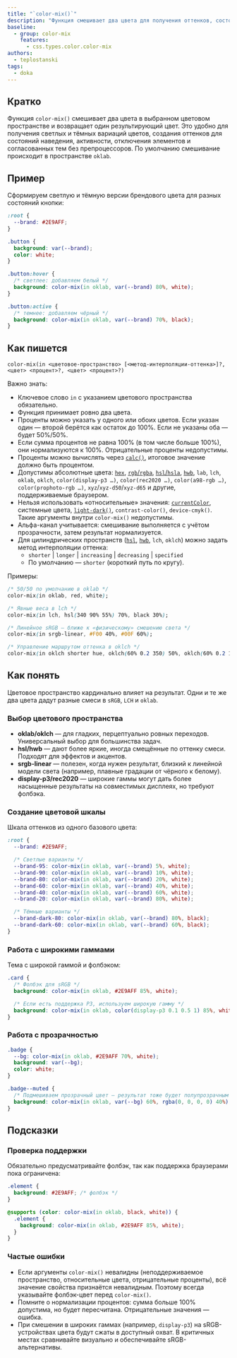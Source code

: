 ```yaml
---
title: "`color-mix()`"
description: "Функция смешивает два цвета для получения оттенков, состояний и тем."
baseline:
  - group: color-mix
    features:
      - css.types.color.color-mix
authors:
  - teplostanski
tags:
  - doka
---
```


## Кратко

Функция `color-mix()` смешивает два цвета в выбранном цветовом пространстве и возвращает один результирующий цвет. Это удобно для получения светлых и тёмных вариаций цветов, создания оттенков для состояний наведения, активности, отключения элементов и согласованных тем без препроцессоров. По умолчанию смешивание происходит в пространстве `oklab`.

## Пример

Сформируем светлую и тёмную версии брендового цвета для разных состояний кнопки:

```css
:root {
  --brand: #2E9AFF;
}

.button {
  background: var(--brand);
  color: white;
}

.button:hover {
  /* светлее: добавляем белый */
  background: color-mix(in oklab, var(--brand) 80%, white);
}

.button:active {
  /* темнее: добавляем чёрный */
  background: color-mix(in oklab, var(--brand) 70%, black);
}
```

## Как пишется

```
color-mix(in <цветовое-пространство> [<метод-интерполяции-оттенка>]?, <цвет> <процент>?, <цвет> <процент>?)
```

Важно знать:

- Ключевое слово `in` с указанием цветового пространства обязательно.
- Функция принимает ровно два цвета.
- Проценты можно указать у одного или обоих цветов. Если указан один — второй берётся как остаток до 100%. Если не указаны оба — будет 50%/50%.
- Если сумма процентов не равна 100% (в том числе больше 100%), они нормализуются к 100%. Отрицательные проценты недопустимы.
- Проценты можно вычислять через [`calc()`](/css/calc/), итоговое значение должно быть процентом.
- Допустимы абсолютные цвета: [`hex`](/css/web-colors/#hex), [`rgb`/`rgba`](/css/web-colors/#rgb), [`hsl`/`hsla`](/css/web-colors/#hsl), [`hwb`](/css/web-colors/#hwb), `lab`, `lch`, `oklab`, `oklch`, `color(display-p3 …)`, `color(rec2020 …)`, `color(a98-rgb …)`, `color(prophoto-rgb …)`, `xyz`/`xyz-d50`/`xyz-d65` и другие, поддерживаемые браузером.
- Нельзя использовать «относительные» значения: [`currentColor`](/css/currentcolor/), системные цвета, [`light-dark()`](/css/light-dark/), `contrast-color()`, `device-cmyk()`. Такие аргументы внутри `color-mix()` недопустимы.
- Альфа-канал учитывается: смешивание выполняется с учётом прозрачности, затем результат нормализуется.
- Для цилиндрических пространств ([`hsl`](/css/web-colors/#hsl), [`hwb`](/css/web-colors/#hwb), `lch`, `oklch`) можно задать метод интерполяции оттенка:
  - `shorter` | `longer` | `increasing` | `decreasing` | `specified`
  - По умолчанию — `shorter` (короткий путь по кругу).

Примеры:

```css
/* 50/50 по умолчанию в oklab */
color-mix(in oklab, red, white);

/* Явные веса в lch */
color-mix(in lch, hsl(340 90% 55%) 70%, black 30%);

/* Линейное sRGB — ближе к «физическому» смешению света */
color-mix(in srgb-linear, #F00 40%, #00F 60%);

/* Управление маршрутом оттенка в oklch */
color-mix(in oklch shorter hue, oklch(60% 0.2 350) 50%, oklch(60% 0.2 10) 50%);
```

## Как понять

Цветовое пространство кардинально влияет на результат. Одни и те же два цвета дадут разные смеси в `sRGB`, `LCH` и `oklab`.

### Выбор цветового пространства

- **oklab/oklch** — для гладких, перцептуально ровных переходов. Универсальный выбор для большинства задач.
- **hsl/hwb** — дают более яркие, иногда смещённые по оттенку смеси. Подходят для эффектов и акцентов.
- **srgb-linear** — полезен, когда нужен результат, близкий к линейной модели света (например, плавные градации от чёрного к белому).
- **display-p3/rec2020** — широкие гаммы могут дать более насыщенные результаты на совместимых дисплеях, но требуют фолбэка.

### Создание цветовой шкалы

Шкала оттенков из одного базового цвета:

```css
:root {
  --brand: #2E9AFF;

  /* Светлые варианты */
  --brand-95: color-mix(in oklab, var(--brand) 5%, white);
  --brand-90: color-mix(in oklab, var(--brand) 10%, white);
  --brand-80: color-mix(in oklab, var(--brand) 20%, white);
  --brand-60: color-mix(in oklab, var(--brand) 40%, white);
  --brand-40: color-mix(in oklab, var(--brand) 60%, white);
  --brand-20: color-mix(in oklab, var(--brand) 80%, white);

  /* Тёмные варианты */
  --brand-dark-80: color-mix(in oklab, var(--brand) 80%, black);
  --brand-dark-60: color-mix(in oklab, var(--brand) 60%, black);
}
```

### Работа с широкими гаммами

Тема с широкой гаммой и фолбэком:

```css
.card {
  /* Фолбэк для sRGB */
  background: color-mix(in oklab, #2E9AFF 85%, white);

  /* Если есть поддержка P3, используем широкую гамму */
  background: color-mix(in oklab, color(display-p3 0.1 0.5 1) 85%, white);
}
```

### Работа с прозрачностью

```css
.badge {
  --bg: color-mix(in oklab, #2E9AFF 70%, white);
  background: var(--bg);
  color: white;
}

.badge--muted {
  /* Подмешиваем прозрачный цвет — результат тоже будет полупрозрачным */
  background: color-mix(in oklab, var(--bg) 60%, rgba(0, 0, 0, 0) 40%);
}
```

## Подсказки

### Проверка поддержки

Обязательно предусматривайте фолбэк, так как поддержка браузерами пока ограничена:

```css
.element {
  background: #2E9AFF; /* фолбэк */
}

@supports (color: color-mix(in oklab, black, white)) {
  .element {
    background: color-mix(in oklab, #2E9AFF 85%, white);
  }
}
```

### Частые ошибки

- Если аргументы `color-mix()` невалидны (неподдерживаемое пространство, относительные цвета, отрицательные проценты), всё значение свойства признаётся невалидным. Поэтому всегда указывайте фолбэк-цвет перед `color-mix()`.
- Помните о нормализации процентов: сумма больше 100% допустима, но будет пересчитана. Отрицательные значения — ошибка.
- При смешении в широких гаммах (например, `display-p3`) на sRGB-устройствах цвета будут сжаты в доступный охват. В критичных местах сравнивайте визуально и обеспечивайте sRGB-альтернативы.
